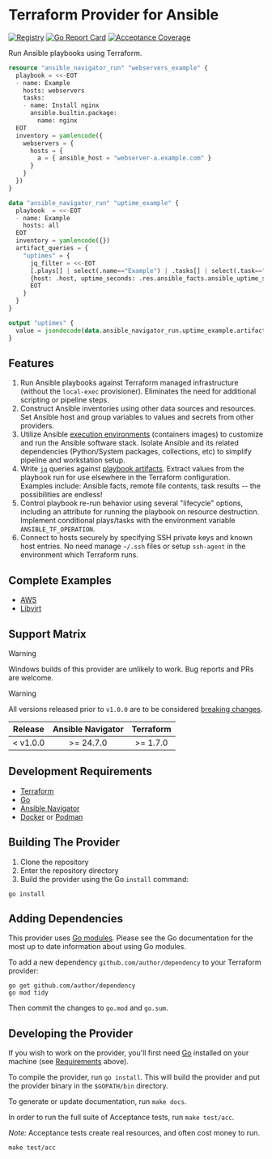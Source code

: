 # Terraform Provider for Ansible

[![Registry](https://img.shields.io/badge/ansible-Terraform%20Registry-blue)](https://registry.terraform.io/providers/marshallford/ansible/latest/docs)
[![Go Report Card](https://goreportcard.com/badge/github.com/marshallford/terraform-provider-ansible)](https://goreportcard.com/report/github.com/marshallford/terraform-provider-ansible)
[![Acceptance Coverage](https://marshallford.github.io/terraform-provider-ansible/badge.svg)](https://marshallford.github.io/terraform-provider-ansible/cover.html)

Run Ansible playbooks using Terraform.

```terraform
resource "ansible_navigator_run" "webservers_example" {
  playbook = <<-EOT
  - name: Example
    hosts: webservers
    tasks:
    - name: Install nginx
      ansible.builtin.package:
        name: nginx
  EOT
  inventory = yamlencode({
    webservers = {
      hosts = {
        a = { ansible_host = "webserver-a.example.com" }
      }
    }
  })
}

data "ansible_navigator_run" "uptime_example" {
  playbook  = <<-EOT
  - name: Example
    hosts: all
  EOT
  inventory = yamlencode({})
  artifact_queries = {
    "uptimes" = {
      jq_filter = <<-EOT
      [.plays[] | select(.name=="Example") | .tasks[] | select(.task=="Gathering Facts") |
      {host: .host, uptime_seconds: .res.ansible_facts.ansible_uptime_seconds }]
      EOT
    }
  }
}

output "uptimes" {
  value = jsondecode(data.ansible_navigator_run.uptime_example.artifact_queries.uptimes.results[0])
}
```

## Features

1. Run Ansible playbooks against Terraform managed infrastructure (without the `local-exec` provisioner). Eliminates the need for additional scripting or pipeline steps.
2. Construct Ansible inventories using other data sources and resources. Set Ansible host and group variables to values and secrets from other providers.
3. Utilize Ansible [execution environments](https://ansible.readthedocs.io/en/latest/getting_started_ee/index.html) (containers images) to customize and run the Ansible software stack. Isolate Ansible and its related dependencies (Python/System packages, collections, etc) to simplify pipeline and workstation setup.
4. Write [`jq`](https://jqlang.github.io/jq/) queries against [playbook artifacts](https://access.redhat.com/documentation/en-us/red_hat_ansible_automation_platform/2.0-ea/html/ansible_navigator_creator_guide/assembly-troubleshooting-navigator_ansible-navigator#proc-review-artifact_troubleshooting-navigator). Extract values from the playbook run for use elsewhere in the Terraform configuration. Examples include: Ansible facts, remote file contents, task results -- the possibilities are endless!
5. Control playbook re-run behavior using several "lifecycle" options, including an attribute for running the playbook on resource destruction. Implement conditional plays/tasks with the environment variable `ANSIBLE_TF_OPERATION`.
6. Connect to hosts securely by specifying SSH private keys and known host entries. No need manage `~/.ssh` files or setup `ssh-agent` in the environment which Terraform runs.

## Complete Examples

* [AWS](./examples/complete/aws/)
* [Libvirt](./examples/complete/libvirt/)

## Support Matrix

> [!WARNING]
> Windows builds of this provider are unlikely to work. Bug reports and PRs are welcome.

> [!WARNING]
> All versions released prior to `v1.0.0` are to be considered [breaking changes](https://semver.org/#how-do-i-know-when-to-release-100).

|  Release | Ansible Navigator | Terraform |
|:--------:|:-----------------:|:---------:|
| < v1.0.0 |     >= 24.7.0     |  >= 1.7.0 |

## Development Requirements

- [Terraform](https://developer.hashicorp.com/terraform/downloads)
- [Go](https://golang.org/doc/install)
- [Ansible Navigator](https://ansible.readthedocs.io/projects/navigator/installation/)
- [Docker](https://docs.docker.com/engine/install/) or [Podman](https://podman.io/docs/installation)

## Building The Provider

1. Clone the repository
2. Enter the repository directory
3. Build the provider using the Go `install` command:

```shell
go install
```

## Adding Dependencies

This provider uses [Go modules](https://github.com/golang/go/wiki/Modules).
Please see the Go documentation for the most up to date information about using Go modules.

To add a new dependency `github.com/author/dependency` to your Terraform provider:

```shell
go get github.com/author/dependency
go mod tidy
```

Then commit the changes to `go.mod` and `go.sum`.

## Developing the Provider

If you wish to work on the provider, you'll first need [Go](http://www.golang.org) installed on your machine (see [Requirements](#development-requirements) above).

To compile the provider, run `go install`. This will build the provider and put the provider binary in the `$GOPATH/bin` directory.

To generate or update documentation, run `make docs`.

In order to run the full suite of Acceptance tests, run `make test/acc`.

*Note:* Acceptance tests create real resources, and often cost money to run.

```shell
make test/acc
```
